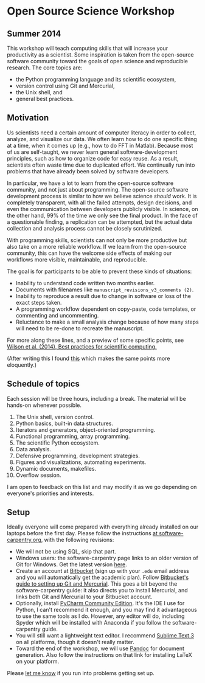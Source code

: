 Open Source Science Workshop
===
## Summer 2014

This workshop will teach computing skills that will increase your productivity as a scientist.
Some inspiration is taken from the open-source software community toward the goals of open science and reproducible research.
The core topics are:

 - the Python programming language and its scientific ecosystem,
 - version control using Git and Mercurial,
 - the Unix shell, and
 - general best practices.


## Motivation

Us scientists need a certain amount of computer literacy in order to collect, analyze, and visualize our data.
We often learn how to do one specific thing at a time, when it comes up (e.g., how to do FFT in Matlab).
Because most of us are self-taught, we never learn general software-development principles, such as how to organize code for easy reuse.
As a result, scientists often waste time due to duplicated effort.
We continually run into problems that have already been solved by software developers.

In particular, we have a lot to learn from the open-source software community, and not just about programming.
The open-source software development process is similar to how we believe science *should* work.
It is completely transparent, with all the failed attempts, design decisions, and even the communication between developers publicly visible.
In science, on the other hand, 99% of the time we only see the final product.
In the face of a questionable finding, a replication can be attempted, but the actual data collection and analysis process cannot be closely scrutinized.

With programming skills, scientists can not only be more productive but also take on a more reliable workflow. If we learn from the open-source community, this can have the welcome side effects of making our workflows more visible, maintainable, and reproducible.

The goal is for participants to be able to prevent these kinds of situations:

 - Inability to understand code written two months earlier.
 - Documents with filenames like `manuscript_revisions_v3_comments (2)`.
 - Inability to reproduce a result due to change in software or loss of the exact steps taken.
 - A programming workflow dependent on copy-paste, code templates, or commenting and uncommenting.
 - Reluctance to make a small analysis change because of how many steps will need to be re-done to recreate the manuscript.

 For more along these lines, and a preview of some specific points, see [Wilson et al. (2014), Best practices for scientific computing.][best]

(After writing this I found [this][sc-intro] which makes the same points more eloquently.)


## Schedule of topics
Each session will be three hours, including a break. The material will be hands-on whenever possible.
 
 1. The Unix shell, version control.
 1. Python basics, built-in data structures.
 1. Iterators and generators, object-oriented programming.
 1. Functional programming, array programming.
 1. The scientific Python ecosystem.
 1. Data analysis.
 1. Defensive programming, development strategies.
 1. Figures and visualizations, automating experiments.
 1. Dynamic documents, makefiles.
 1. Overflow session.

 I am open to feedback on this list and may modify it as we go depending on everyone's priorities and interests.


## Setup

Ideally everyone will come prepared with everything already installed on our laptops before the first day. Please follow the instructions [at software-carpentry.org][setup], with the following revisions:

 - We will not be using SQL, skip that part.
 - Windows users: the software-carpentry page links to an older version of Git for Windows.
   Get the latest version [here][msysgit].
 - Create an account at [Bitbucket][bitbucket]
   (sign up with your `.edu` email address and you will automatically get the academic plan).
   Follow [Bitbucket's guide to setting up Git and Mercurial][hggitsetup].
   This goes a bit beyond the software-carpentry guide:
   it also directs you to install Mercurial, and links both Git and Mercurial to your Bitbucket account.
 - Optionally, install [PyCharm Community Edition][pycharm]. 
   It's the IDE I use for Python, I can't recommend it enough, and you may find it advantageous to use the same tools as I do.
   However, any editor will do, including Spyder which will be installed with Anaconda if you follow the software-carpentry guide.
 - You will still want a lightweight text editor.
   I recommend [Sublime Text 3][sublime] on all platforms, though it doesn't really matter.
 - Toward the end of the workshop, we will use [Pandoc][pandoc] for document generation.
   Also follow the instructions on that link for installing LaTeX on your platform.

Please [let me know][me] if you run into problems getting set up.


[best]: http://www.plosbiology.org/article/info%3Adoi%2F10.1371%2Fjournal.pbio.1001745
[setup]: http://software-carpentry.org/v5/setup.html
[bitbucket]: http://software-carpentry.org/v5/setup.html
[hggitsetup]: https://confluence.atlassian.com/display/BITBUCKET/Set+up+Git+and+Mercurial
[pycharm]:http://www.jetbrains.com/pycharm/download/
[sublime]:http://www.sublimetext.com/3
[me]: mailto:henry.harrison@uconn.edu
[pandoc]: http://johnmacfarlane.net/pandoc/installing.html
[msysgit]: http://msysgit.github.io/
[sc-intro]: http://software-carpentry.org/v5/intro.html
